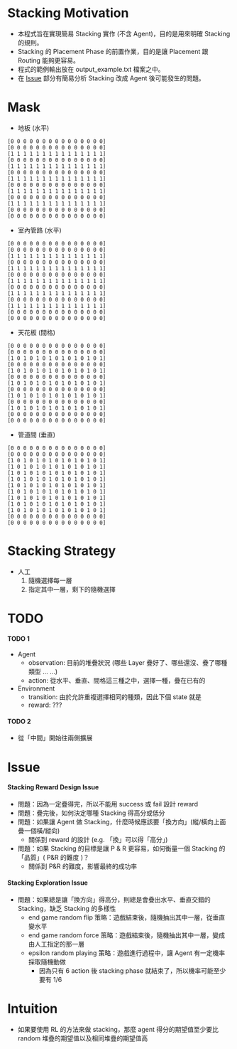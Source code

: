# Stacking Motivation

+ 本程式旨在實現簡易 Stacking 實作 (不含 Agent)，目的是用來明確 Stacking 的規則。
+ Stacking 的 Placement Phase 的前置作業，目的是讓 Placement 跟 Routing 能夠更容易。
+ 程式的範例輸出放在 output_example.txt 檔案之中。
+ 在 [Issue](#Issue) 部分有簡易分析 Stacking 改成 Agent 後可能發生的問題。

# Mask

* 地板 (水平)
```
[0 0 0 0 0 0 0 0 0 0 0 0 0 0 0]
[0 0 0 0 0 0 0 0 0 0 0 0 0 0 0]
[1 1 1 1 1 1 1 1 1 1 1 1 1 1 1]
[0 0 0 0 0 0 0 0 0 0 0 0 0 0 0]
[1 1 1 1 1 1 1 1 1 1 1 1 1 1 1]
[0 0 0 0 0 0 0 0 0 0 0 0 0 0 0]
[1 1 1 1 1 1 1 1 1 1 1 1 1 1 1]
[0 0 0 0 0 0 0 0 0 0 0 0 0 0 0]
[1 1 1 1 1 1 1 1 1 1 1 1 1 1 1]
[0 0 0 0 0 0 0 0 0 0 0 0 0 0 0]
[1 1 1 1 1 1 1 1 1 1 1 1 1 1 1]
[0 0 0 0 0 0 0 0 0 0 0 0 0 0 0]
[0 0 0 0 0 0 0 0 0 0 0 0 0 0 0]
```
* 室內管路 (水平)
```
[0 0 0 0 0 0 0 0 0 0 0 0 0 0 0]
[0 0 0 0 0 0 0 0 0 0 0 0 0 0 0]
[1 1 1 1 1 1 1 1 1 1 1 1 1 1 1]
[0 0 0 0 0 0 0 0 0 0 0 0 0 0 0]
[1 1 1 1 1 1 1 1 1 1 1 1 1 1 1]
[0 0 0 0 0 0 0 0 0 0 0 0 0 0 0]
[1 1 1 1 1 1 1 1 1 1 1 1 1 1 1]
[0 0 0 0 0 0 0 0 0 0 0 0 0 0 0]
[1 1 1 1 1 1 1 1 1 1 1 1 1 1 1]
[0 0 0 0 0 0 0 0 0 0 0 0 0 0 0]
[1 1 1 1 1 1 1 1 1 1 1 1 1 1 1]
[0 0 0 0 0 0 0 0 0 0 0 0 0 0 0]
[0 0 0 0 0 0 0 0 0 0 0 0 0 0 0]
```
* 天花板 (間格)
```
[0 0 0 0 0 0 0 0 0 0 0 0 0 0 0]
[0 0 0 0 0 0 0 0 0 0 0 0 0 0 0]
[1 0 1 0 1 0 1 0 1 0 1 0 1 0 1]
[0 0 0 0 0 0 0 0 0 0 0 0 0 0 0]
[1 0 1 0 1 0 1 0 1 0 1 0 1 0 1]
[0 0 0 0 0 0 0 0 0 0 0 0 0 0 0]
[1 0 1 0 1 0 1 0 1 0 1 0 1 0 1]
[0 0 0 0 0 0 0 0 0 0 0 0 0 0 0]
[1 0 1 0 1 0 1 0 1 0 1 0 1 0 1]
[0 0 0 0 0 0 0 0 0 0 0 0 0 0 0]
[1 0 1 0 1 0 1 0 1 0 1 0 1 0 1]
[0 0 0 0 0 0 0 0 0 0 0 0 0 0 0]
[0 0 0 0 0 0 0 0 0 0 0 0 0 0 0]
```
* 管道間 (垂直)
```
[0 0 0 0 0 0 0 0 0 0 0 0 0 0 0]
[0 0 0 0 0 0 0 0 0 0 0 0 0 0 0]
[1 0 1 0 1 0 1 0 1 0 1 0 1 0 1]
[1 0 1 0 1 0 1 0 1 0 1 0 1 0 1]
[1 0 1 0 1 0 1 0 1 0 1 0 1 0 1]
[1 0 1 0 1 0 1 0 1 0 1 0 1 0 1]
[1 0 1 0 1 0 1 0 1 0 1 0 1 0 1]
[1 0 1 0 1 0 1 0 1 0 1 0 1 0 1]
[1 0 1 0 1 0 1 0 1 0 1 0 1 0 1]
[1 0 1 0 1 0 1 0 1 0 1 0 1 0 1]
[1 0 1 0 1 0 1 0 1 0 1 0 1 0 1]
[0 0 0 0 0 0 0 0 0 0 0 0 0 0 0]
[0 0 0 0 0 0 0 0 0 0 0 0 0 0 0]
```

# Stacking Strategy

+ 人工
    1. 隨機選擇每一層
    2. 指定其中一層，剩下的隨機選擇

# TODO

#### TODO 1

+ Agent
    + observation: 目前的堆疊狀況 (哪些 Layer 疊好了、哪些還沒、疊了哪種類型 ... ...)
    + action: 從水平、垂直、間格這三種之中，選擇一種，疊在已有的
+ Environment
    + transition: 由於允許重複選擇相同的種類，因此下個 state 就是
    + reward: ???

#### TODO 2

+ 從「中間」開始往兩側擴展

# Issue

#### Stacking Reward Design Issue

+ 問題：因為一定疊得完，所以不能用 success 或 fail 設計 reward
+ 問題：疊完後，如何決定哪種 Stacking 得高分或低分
+ 問題：如果讓 Agent 做 Stacking，什麼時候應該要「換方向」(縱/橫向上面疊一個橫/縱向)
    + 關係到 reward 的設計 (e.g. 「換」可以得「高分」)
+ 問題：如果 Stacking 的目標是讓 P & R 更容易，如何衡量一個 Stacking 的「品質」( P&R 的難度 )？
    + 關係到 P&R 的難度，影響最終的成功率

#### Stacking Exploration Issue

+ 問題：如果總是讓「換方向」得高分，則總是會疊出水平、垂直交錯的 Stacking，缺乏 Stacking 的多樣性
    + end game random flip 策略：遊戲結束後，隨機抽出其中一層，從垂直變水平
    + end game random force 策略：遊戲結束後，隨機抽出其中一層，變成由人工指定的那一層
    + epsilon random playing 策略：遊戲進行過程中，讓 Agent 有一定機率採取隨機動做
        + 因為只有 6 action 後 stacking phase 就結束了，所以機率可能至少要有 1/6

# Intuition

+ 如果要使用 RL 的方法來做 stacking，那麼 agent 得分的期望值至少要比 random 堆疊的期望值以及相同堆疊的期望值高

